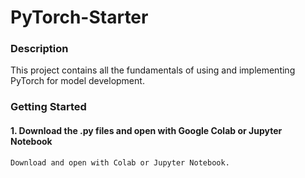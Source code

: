# PyTorch-Starter

### Description
<p>This project contains all the fundamentals of using and implementing PyTorch for model development.</p>

### Getting Started
#### 1. Download the .py files and open with Google Colab or Jupyter Notebook
```bash
Download and open with Colab or Jupyter Notebook.
```